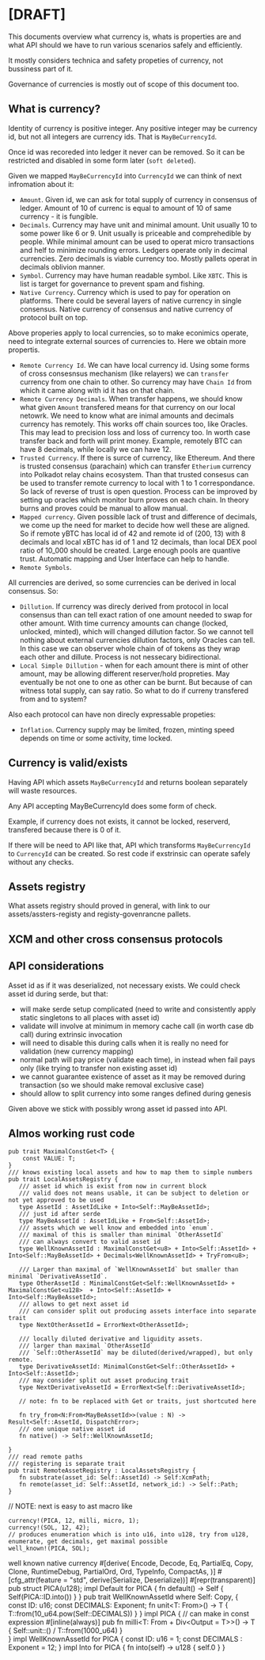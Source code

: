 
# [DRAFT]

This documents overview what currency is, whats is properties are and what API should we have to run various scenarios safely and efficiently.

It mostly considers technica and safety propeties of currency, not bussiness part of it.

Governance of currencies is mostly out of scope of this document too.

## What is currency?

Identity of currency is positive integer. Any positive integer may be currency id, but not all integers are currency ids. That is `MayBeCurrencyId`.

Once id was recoreded into ledger it never can be removed. So it can be restricted and disabled in some form later (`soft deleted`).

Given we mapped `MayBeCurrencyId` into `CurrencyId` we can think of next infromation about it:

- `Amount`. Given id, we can ask for total supply of currency in consensus of ledger. Amount of 10 of currenc is equal to amount of 10 of same currency - it is fungible.
- `Decimals`. Currency may have unit and minimal amount. Unit usually 10 to some power like 6 or 9. Unit usually is priceable and comprehedible by people.  While minimal amount can be used to operat micro transactions and helf to minimize rounding errors. Ledgers operate only in decimal currencies. Zero decimals is viable currency too. Mostly pallets operat in decimals oblivion manner. 
- `Symbol`. Currency may have human readable symbol. Like `XBTC`. This is list is target for governance to prevent spam and fishing.
- `Native Currency`. Currency which is used to pay for operation on platforms. There could be several layers of native currency in single consensus. Native currency of consensus and native currency of protocol built on top.

Above properies apply to local currencies, so to make econimics operate, need to integrate external sources of currencies to. Here we obtain more propertis.

- `Remote Currency Id`. We can have local currency id. Using some forms of cross consesnsus mechanism (like relayers) we can `transfer` currency from one chain to other. So currency may have `Chain Id` from which it came along with id it has on that chain. 
- `Remote Currency Decimals`. When transfer happens, we should know what  given `Amount` transfered means for that currency on our local netowrk. We need to know what are inimal amounts and decimals currency has remotely. This works off chain sources too, like Oracles. This may lead to precision loss and loss of currency too. In worth case transfer back and forth will print money. Example, remotely BTC can have 8 decimals, while locally we can have 12.
- `Trusted Currency`. If there is surce of currency, like Ethereum. And there is trusted consensus (parachain) which can transfer `Etherium` currency into Polkadot relay chains ecosystem. Than that trusted consesus can be used to transfer remote currency to local with 1 to 1 correspondance. So lack of reverse of trust is open question. Process can be improved by setting up oracles which monitor burn proves on each chain. In theory burns and proves could be manual to allow manual.
- `Mapped currency`.  Given possible lack of trust and difference of decimals, we come up the need for market to decide how well these are aligned. So if remote yBTC has local id of 42 and remote id of (200, 13) with 8 decimals and local xBTC has id of 1 and 12 decimals, than local DEX pool ratio of 10_000 should be created. Large enough pools are quantive trust. Automatic mapping and User Interface can help to handle.
- `Remote Symbols`. 

All currencies are derived, so some currencies can be derived in local consensus. So:
- `Dillution`. If currency was direcly derived from protocol in local consensus than can tell exact ration of one amount needed to swap for other amount. With time currency amounts can change (locked, unlocked, minted), which will changed dillution factor. So we cannot tell nothing about external currencies dillution factors, only Oracles can tell. In this case we can observer whole chain of of tokens as they wrap each other and dillute. Process is not nessecary bidirectional.
- `Local Simple Dillution` - when for each amount there is mint of other amount, may be allowing different reserver/hold propreties. May eventually be not one to one as other can be burnt. But because of can witness total supply, can say ratio. So what to do if curreny transfered from and to system?

Also each protocol can have non direcly expressable propeties:
- `Inflation`. Currency supply may be limited, frozen, minting speed depends on time or some activity, time locked. 

## Currency is valid/exists

Having API which assets `MayBeCurrencyId` and returns boolean separately will waste resources. 

Any API accepting MayBeCurrencyId does some form of check. 

Example, if currency does not exists, it cannot be locked, reserverd, transfered because there is 0 of it.

If there will be need to API like that, API which transforms `MayBeCurrencyId` to `CurrencyId` can be created. 
So rest code if exstrinsic can operate safely without any checks.

## Assets registry

What assets registry should proved in general, with link to our assets/assters-registy and registy-govenrancne pallets.

## XCM and other cross consensus protocols
 
## API considerations

 Asset id as if it was deserialized, not necessary exists.
 We could check asset id during serde, but that:
 - will make serde setup complicated (need to write and consistently apply static singletons
   to all places with asset id)
 - validate will involve at minimum in memory cache call (in worth case db call) during
   extrinsic invocation
 - will need to disable this during calls when it is really no need for validation (new
   currency mapping)
 - normal path will pay price (validate each time), in instead when fail pays only (like
   trying to transfer non existing asset id)
 - we cannot guarantee existence of asset as it may be removed during transaction (so we
   should make removal exclusive case)
 - should allow to split currency into some ranges defined during genesis 

 Given above we stick with possibly wrong asset id passed into API.

 ## Almos working rust code
 ```rust, ignore
 pub trait MaximalConstGet<T> {
     const VALUE: T;
 }
 /// knows existing local assets and how to map them to simple numbers
 pub trait LocalAssetsRegistry {
    /// asset id which is exist from now in current block
    /// valid does not means usable, it can be subject to deletion or not yet approved to be used
    type AssetId : AssetIdLike + Into<Self::MayBeAssetId>;
    /// just id after serde
    type MayBeAssetId : AssetIdLike + From<Self::AssetId>;
    /// assets which we well know and embedded into `enum`.
    /// maximal of this is smaller than minimal `OtherAssetId`
    /// can always convert to valid asset id
    type WellKnownAssetId : MaximalConstGet<u8> + Into<Self::AssetId> + Into<Self::MayBeAssetId> + Decimals<WellKnownAssetId> + TryFrom<u8>;

    /// Larger than maximal of `WellKnownAssetId` but smaller than minimal `DerivativeAssetId`.
    type OtherAssetId : MinimalConstGet<Self::WellKnownAssetId> + MaximalConstGet<u128>  + Into<Self::AssetId> + Into<Self::MayBeAssetId>;
    /// allows to get next asset id
    /// can consider split out producing assets interface into separate trait
    type NextOtherAssetId = ErrorNext<OtherAssetId>;

    /// locally diluted derivative and liquidity assets.
    /// larger than maximal `OtherAssetId`
    /// `Self::OtherAssetId` may be diluted(derived/wrapped), but only remote.
    type DerivativeAssetId: MinimalConstGet<Self::OtherAssetId> + Into<Self::AssetId>;
    /// may consider split out asset producing trait
    type NextDerivativeAssetId = ErrorNext<Self::DerivativeAssetId>;

    // note: fn to be replaced with Get or traits, just shortcuted here
  
    fn try_from<N:From<MayBeAssetId>>(value : N) -> Result<Self::AssetId, DispatchError>;
    /// one unique native asset id
    fn native() -> Self::WellKnownAssetId;

 }
 /// read remote paths
 /// registering is separate trait
 pub trait RemoteAssetRegistry : LocalAssetsRegistry {
    fn substrate(asset_id: Self::AssetId) -> Self:XcmPath;
    fn remote(asset_id: Self::AssetId, network_id:) -> Self::Path;
 }
 ```
 // NOTE: next is easy to ast macro like 
 ```ignore
 currency!(PICA, 12, milli, micro, 1);
 currency!(SOL, 12, 42);
 // produces enumeration which is into u16, into u128, try from u128, enumerate, get decimals, get maximal possible 
 well_known!(PICA, SOL);
 ```
 well known native currency
 #[derive(
 	Encode, Decode, Eq, PartialEq, Copy, Clone, RuntimeDebug, PartialOrd, Ord, TypeInfo, CompactAs, 
 )]
 #[cfg_attr(feature = "std", derive(Serialize, Deserialize))]
 #[repr(transparent)]
 pub struct PICA(u128);
 impl Default for PICA {
     fn default() -> Self {
         Self(PICA::ID.into())
     }
 }
 pub trait WellKnownAssetId
 where
 	Self: Copy,
 {
 	const ID: u16;
 	const DECIMALS: Exponent;
 	fn unit<T: From<u64>>() -> T {
 		T::from(10_u64.pow(Self::DECIMALS))
 	}
 }
 impl PICA {
 	// can make in const expression
 	#[inline(always)]
 	pub fn milli<T: From<u64> + Div<Output = T>>() -> T {
 		Self::unit::<T>() / T::from(1000_u64)
 	}	
 }
 impl WellKnownAssetId for PICA {
 	const ID: u16  = 1; 
 	const DECIMALS : Exponent = 12;
 }
 impl Into<u128> for PICA {
     fn into(self) -> u128 {
         self.0
     }
 }
